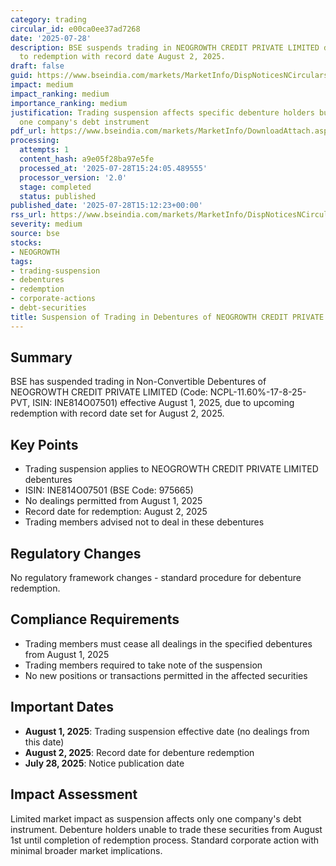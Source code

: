 ```yaml
---
category: trading
circular_id: e00ca0ee37ad7268
date: '2025-07-28'
description: BSE suspends trading in NEOGROWTH CREDIT PRIVATE LIMITED debentures due
  to redemption with record date August 2, 2025.
draft: false
guid: https://www.bseindia.com/markets/MarketInfo/DispNoticesNCirculars.aspx?Noticeid={3B9A1DD0-E560-4679-A688-A5B2095885DF}&noticeno=20250728-62&dt=07/28/2025&icount=62&totcount=66&flag=0
impact: medium
impact_ranking: medium
importance_ranking: medium
justification: Trading suspension affects specific debenture holders but limited to
  one company's debt instrument
pdf_url: https://www.bseindia.com/markets/MarketInfo/DownloadAttach.aspx?id=20250728-62&attachedId=
processing:
  attempts: 1
  content_hash: a9e05f28ba97e5fe
  processed_at: '2025-07-28T15:24:05.489555'
  processor_version: '2.0'
  stage: completed
  status: published
published_date: '2025-07-28T15:12:23+00:00'
rss_url: https://www.bseindia.com/markets/MarketInfo/DispNoticesNCirculars.aspx?Noticeid={3B9A1DD0-E560-4679-A688-A5B2095885DF}&noticeno=20250728-62&dt=07/28/2025&icount=62&totcount=66&flag=0
severity: medium
source: bse
stocks:
- NEOGROWTH
tags:
- trading-suspension
- debentures
- redemption
- corporate-actions
- debt-securities
title: Suspension of Trading in Debentures of NEOGROWTH CREDIT PRIVATE LIMITED
---
```


## Summary

BSE has suspended trading in Non-Convertible Debentures of NEOGROWTH CREDIT PRIVATE LIMITED (Code: NCPL-11.60%-17-8-25-PVT, ISIN: INE814O07501) effective August 1, 2025, due to upcoming redemption with record date set for August 2, 2025.

## Key Points

- Trading suspension applies to NEOGROWTH CREDIT PRIVATE LIMITED debentures
- ISIN: INE814O07501 (BSE Code: 975665)
- No dealings permitted from August 1, 2025
- Record date for redemption: August 2, 2025
- Trading members advised not to deal in these debentures

## Regulatory Changes

No regulatory framework changes - standard procedure for debenture redemption.

## Compliance Requirements

- Trading members must cease all dealings in the specified debentures from August 1, 2025
- Trading members required to take note of the suspension
- No new positions or transactions permitted in the affected securities

## Important Dates

- **August 1, 2025**: Trading suspension effective date (no dealings from this date)
- **August 2, 2025**: Record date for debenture redemption
- **July 28, 2025**: Notice publication date

## Impact Assessment

Limited market impact as suspension affects only one company's debt instrument. Debenture holders unable to trade these securities from August 1st until completion of redemption process. Standard corporate action with minimal broader market implications.